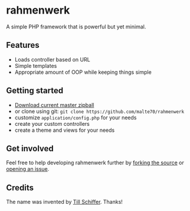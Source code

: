 rahmenwerk
==========
A simple PHP framework that is powerful but yet minimal.

Features
--------
 - Loads controller based on URL
 - Simple templates
 - Appropriate amount of OOP while keeping things simple

Getting started
---------------
 - [Download current master zipball](https://github.com/malte70/rahmenwerk/archive/master.zip)
 - or clone using git: `git clone https://github.com/malte70/rahmenwerk`
 - customize `application/config.php` for your needs
 - create your custom controllers
 - create a theme and views for your needs

Get involved
------------
Feel free to help developing rahmenwerk further by [forking the source](https://github.com/dope/rogue/fork)
or [opening an issue](https://github.com/malte70/rahmenwerk/issues/new).

Credits
-------
The name was invented by [Till Schiffer](http://www.blogkollektiv.net/). Thanks!
